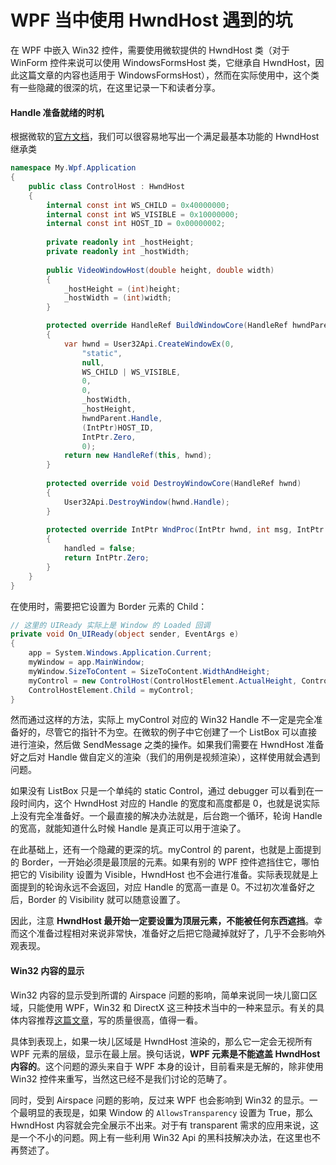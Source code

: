 WPF 当中使用 HwndHost 遇到的坑
===========================

在 WPF 中嵌入 Win32 控件，需要使用微软提供的 HwndHost 类（对于 WinForm 控件来说可以使用 WindowsFormsHost 类，它继承自 HwndHost，因此这篇文章的内容也适用于 WindowsFormsHost），然而在实际使用中，这个类有一些隐藏的很深的坑，在这里记录一下和读者分享。

#### Handle 准备就绪的时机

根据微软的[官方文档](https://msdn.microsoft.com/en-us/library/ms752055.aspx)，我们可以很容易地写出一个满足最基本功能的 HwndHost 继承类

```csharp
namespace My.Wpf.Application
{
    public class ControlHost : HwndHost
    {
        internal const int WS_CHILD = 0x40000000;
        internal const int WS_VISIBLE = 0x10000000;
        internal const int HOST_ID = 0x00000002;
        
        private readonly int _hostHeight;
        private readonly int _hostWidth;
        
        public VideoWindowHost(double height, double width)
        {
            _hostHeight = (int)height;
            _hostWidth = (int)width;
        }

        protected override HandleRef BuildWindowCore(HandleRef hwndParent)
        {
            var hwnd = User32Api.CreateWindowEx(0,
                "static",
                null,
                WS_CHILD | WS_VISIBLE,
                0,
                0,
                _hostWidth,
                _hostHeight,
                hwndParent.Handle,
                (IntPtr)HOST_ID,
                IntPtr.Zero,
                0);
            return new HandleRef(this, hwnd);
        }
        
        protected override void DestroyWindowCore(HandleRef hwnd)
        {
            User32Api.DestroyWindow(hwnd.Handle);
        }
        
        protected override IntPtr WndProc(IntPtr hwnd, int msg, IntPtr wParam, IntPtr lParam, ref bool handled)
        {
            handled = false;
            return IntPtr.Zero;
        }
    }
}
```

在使用时，需要把它设置为 Border 元素的 Child：

```csharp
// 这里的 UIReady 实际上是 Window 的 Loaded 回调
private void On_UIReady(object sender, EventArgs e)
{
	app = System.Windows.Application.Current;
	myWindow = app.MainWindow;
	myWindow.SizeToContent = SizeToContent.WidthAndHeight;
	myControl = new ControlHost(ControlHostElement.ActualHeight, ControlHostElement.ActualWidth);
	ControlHostElement.Child = myControl;
}
```

然而通过这样的方法，实际上 myControl 对应的 Win32 Handle 不一定是完全准备好的，尽管它的指针不为空。在微软的例子中它创建了一个 ListBox 可以直接进行渲染，然后做 SendMessage 之类的操作。如果我们需要在 HwndHost 准备好之后对 Handle 做自定义的渲染（我们的用例是视频渲染），这样使用就会遇到问题。

如果没有 ListBox 只是一个单纯的 static Control，通过 debugger 可以看到在一段时间内，这个 HwndHost 对应的 Handle 的宽度和高度都是 0，也就是说实际上没有完全准备好。一个最直接的解决办法就是，后台跑一个循环，轮询 Handle 的宽高，就能知道什么时候 Handle 是真正可以用于渲染了。

在此基础上，还有一个隐藏的更深的坑。myControl 的 parent，也就是上面提到的 Border，一开始必须是最顶层的元素。如果有别的 WPF 控件遮挡住它，哪怕把它的 Visibility 设置为 Visible，HwndHost 也不会进行准备。实际表现就是上面提到的轮询永远不会返回，对应 Handle 的宽高一直是 0。不过初次准备好之后，Border 的 Visibility 就可以随意设置了。

因此，注意 **HwndHost 最开始一定要设置为顶层元素，不能被任何东西遮挡**。幸而这个准备过程相对来说非常快，准备好之后把它隐藏掉就好了，几乎不会影响外观表现。

#### Win32 内容的显示

Win32 内容的显示受到所谓的 Airspace 问题的影响，简单来说同一块儿窗口区域，只能使用 WPF，Win32 和 DirectX 这三种技术当中的一种来显示。有关的具体内容推荐[这篇文章](http://www.abhishekshukla.com/wpf/advanced-wpf-part-5-of-5-interop-in-windows-presentation-foundation/)，写的质量很高，值得一看。

具体到表现上，如果一块儿区域是 HwndHost 渲染的，那么它一定会无视所有 WPF 元素的层级，显示在最上层。换句话说，**WPF 元素是不能遮盖 HwndHost 内容的**。这个问题的源头来自于 WPF 本身的设计，目前看来是无解的，除非使用 Win32 控件来重写，当然这已经不是我们讨论的范畴了。

同时，受到 Airspace 问题的影响，反过来 WPF 也会影响到 Win32 的显示。一个最明显的表现是，如果 Window 的 `AllowsTransparency` 设置为 True，那么 HwndHost 内容就会完全展示不出来。对于有 transparent 需求的应用来说，这是一个不小的问题。网上有一些利用 Win32 Api 的黑科技解决办法，在这里也不再赘述了。